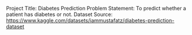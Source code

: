 Project Title: Diabetes Prediction
Problem Statement: To predict whether a patient has diabetes or not.
Dataset Source: https://www.kaggle.com/datasets/iammustafatz/diabetes-prediction-dataset